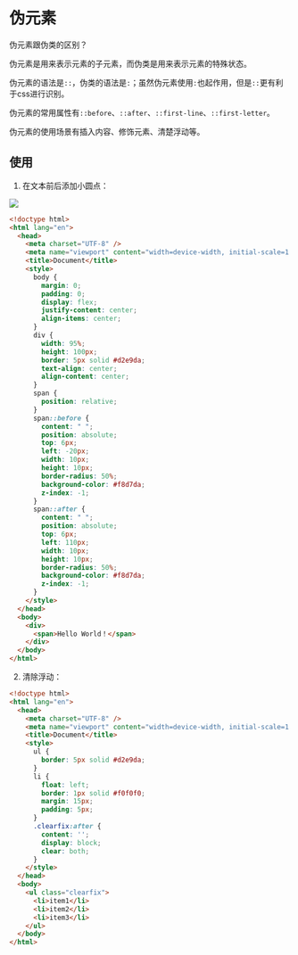 # 伪元素

伪元素跟伪类的区别？

伪元素是用来表示元素的子元素，而伪类是用来表示元素的特殊状态。

伪元素的语法是`::`，伪类的语法是`:`；虽然伪元素使用`:`也起作用，但是`::`更有利于css进行识别。

伪元素的常用属性有`::before`、`::after`、`::first-line`、`::first-letter`。

伪元素的使用场景有插入内容、修饰元素、清楚浮动等。

## 使用

1. 在文本前后添加小圆点：

![](https://cdn.jsdelivr.net/gh/hr1201/img@main/imgs/202408072051067.png)
```html
<!doctype html>
<html lang="en">
  <head>
    <meta charset="UTF-8" />
    <meta name="viewport" content="width=device-width, initial-scale=1.0" />
    <title>Document</title>
    <style>
      body {
        margin: 0;
        padding: 0;
        display: flex;
        justify-content: center;
        align-items: center;
      }
      div {
        width: 95%;
        height: 100px;
        border: 5px solid #d2e9da;
        text-align: center;
        align-content: center;
      }
      span {
        position: relative;
      }
      span::before {
        content: " ";
        position: absolute;
        top: 6px;
        left: -20px;
        width: 10px;
        height: 10px;
        border-radius: 50%;
        background-color: #f8d7da;
        z-index: -1;
      }
      span::after {
        content: " ";
        position: absolute;
        top: 6px;
        left: 110px;
        width: 10px;
        height: 10px;
        border-radius: 50%;
        background-color: #f8d7da;
        z-index: -1;
      }
    </style>
  </head>
  <body>
    <div>
      <span>Hello World！</span>
    </div>
  </body>
</html>
```


2. 清除浮动：

```html
<!doctype html>
<html lang="en">
  <head>
    <meta charset="UTF-8" />
    <meta name="viewport" content="width=device-width, initial-scale=1.0" />
    <title>Document</title>
    <style>
      ul {
        border: 5px solid #d2e9da;
      }
      li {
        float: left;
        border: 1px solid #f0f0f0;
        margin: 15px;
        padding: 5px;
      }
      .clearfix:after {
        content: '';
        display: block;
        clear: both;
      }
    </style>
  </head>
  <body>
    <ul class="clearfix">
      <li>item1</li>
      <li>item2</li>
      <li>item3</li>
    </ul>
  </body>
</html>
```